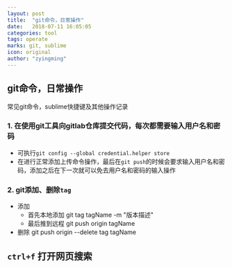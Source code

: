 ```yaml
---
layout: post
title:  "git命令，日常操作"
date:   2018-07-11 16:05:05
categories: tool
tags: operate
marks: git, sublime
icon: original
author: "zyingming"
---
```


## git命令，日常操作
常见git命令，sublime快捷键及其他操作记录

### 1. 在使用git工具向gitlab仓库提交代码，每次都需要输入用户名和密码
- 可执行`git config --global credential.helper store`
- 在进行正常添加上传命令操作，最后在`git push`的时候会要求输入用户名和密码，添加之后在下一次就可以免去用户名和密码的输入操作

### 2. git添加、删除`tag`
- 添加
    - 首先本地添加 git tag tagName -m "版本描述"
    - 最后推到远程 git push origin tagName
- 删除 git push origin --delete tag tagName

## `ctrl+f` 打开网页搜索